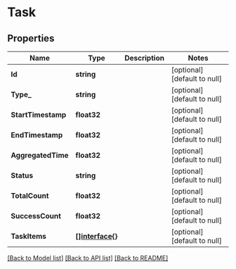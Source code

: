 # Task

## Properties
Name | Type | Description | Notes
------------ | ------------- | ------------- | -------------
**Id** | **string** |  | [optional] [default to null]
**Type_** | **string** |  | [optional] [default to null]
**StartTimestamp** | **float32** |  | [optional] [default to null]
**EndTimestamp** | **float32** |  | [optional] [default to null]
**AggregatedTime** | **float32** |  | [optional] [default to null]
**Status** | **string** |  | [optional] [default to null]
**TotalCount** | **float32** |  | [optional] [default to null]
**SuccessCount** | **float32** |  | [optional] [default to null]
**TaskItems** | [**[]interface{}**](interface{}.md) |  | [optional] [default to null]

[[Back to Model list]](../README.md#documentation-for-models) [[Back to API list]](../README.md#documentation-for-api-endpoints) [[Back to README]](../README.md)



